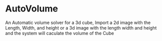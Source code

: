 # AutoVolume
An Automatic volume solver for a 3d cube, Import a 2d image with the Length, Width, and height or a 3d image with the length width and height and the system will caculate the volume of the Cube
